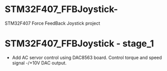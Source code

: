 # STM32F407_FFBJoystick-
STM32F407 Force FeedBack Joystick project
# STM32F407_FFBJoystick - stage_1
- Add AC servor control using DAC8563 board. Control torque and speed signal -/+10V DAC output.
